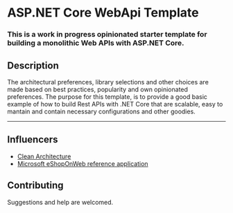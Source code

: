 # ASP.NET Core WebApi Template

### This is a work in progress opinionated starter template for building a monolithic Web APIs with ASP.NET Core. 

## Description

The architectural preferences, library selections and other choices are made based on best practices, popularity and own opinionated preferences. The purpose for this template, is to provide a good basic example of how to build Rest APIs with .NET Core that are scalable, easy to mantain and contain necessary configurations and other goodies. 

---

## Influencers

* [Clean Architecture](https://blog.cleancoder.com/uncle-bob/2012/08/13/the-clean-architecture.html)
* [Microsoft eShopOnWeb reference application](https://github.com/dotnet-architecture/eShopOnWeb)


## Contributing

Suggestions and help are welcomed.
